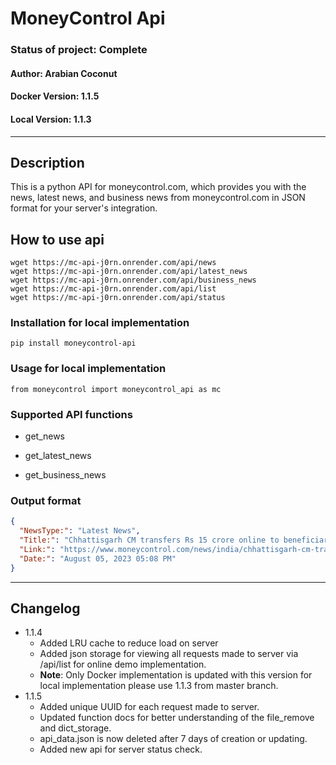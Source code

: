 
# MoneyControl Api
### Status of project: **Complete**
#### Author: Arabian Coconut
#### Docker Version: 1.1.5
#### Local Version: 1.1.3

---
## Description

This is a python API for moneycontrol.com, which provides you with the news, latest news, and 
business news from moneycontrol.com in JSON format for your server's integration.

## How to use api
```shell
wget https://mc-api-j0rn.onrender.com/api/news 
wget https://mc-api-j0rn.onrender.com/api/latest_news
wget https://mc-api-j0rn.onrender.com/api/business_news
wget https://mc-api-j0rn.onrender.com/api/list
wget https://mc-api-j0rn.onrender.com/api/status
 ```
### Installation for local implementation

`pip install moneycontrol-api`

### Usage for local implementation

`from moneycontrol import moneycontrol_api as mc`

### Supported API functions

* get_news

* get_latest_news

* get_business_news

### Output format

``` json
{
  "NewsType:": "Latest News",
  "Title:": "Chhattisgarh CM transfers Rs 15 crore online to beneficiaries as part of Godhan Nyay Yojana",
  "Link:": "https://www.moneycontrol.com/news/india/chhattisgarh-cm-transfers-rs-15-crore-online-to-beneficiaries-as-part-of-godhan-nyay-yojana-11103381.html",
  "Date:": "August 05, 2023 05:08 PM"
}
```
---
## Changelog
* 1.1.4
    * Added LRU cache to reduce load on server
    * Added json storage for viewing all requests made to server via /api/list for online demo implementation.
    * **Note**: Only Docker implementation is updated with this version for local implementation please use 1.1.3 from master branch.
* 1.1.5
  * Added unique UUID for each request made to server.
  * Updated function docs for better understanding of the file_remove and dict_storage.
  * api_data.json is now deleted after 7 days of creation or updating.
  * Added new api for server status check.